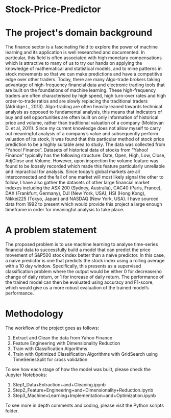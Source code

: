 # Stock-Price-Predictor
# The project's domain background
The finance sector is a fascinating field to explore the power of machine learning and its application is well researched and documented. In particular, this field is often associated with high monetary compensations which is attractive to many of us to try our hands on applying the knowledge of mathematical and statistical models, and to mine patterns in stock movements so that we can make predictions and have a competitive edge over other traders.
Today, there are many Algo-trade brokers taking advantage of high-frequency financial data and electronic trading tools that are built on the foundations of machine learning. These high-frequency traders are often characterised by high speed, high turn-over rates and high order-to-trade ratios and are slowly replacing the traditional traders (Aldridge I., 2013). Algo-trading are often heavily leaned towards technical analysis as opposed to fundamental analysis, this means that indicators of buy and sell opportunities are often built on only information of historical price and volume, rather than traditional valuation of a company (Moldovan D. et al, 2011).
Since my current knowledge does not allow myself to carry out meaningful analysis of a company’s value and subsequently perform valuation of its stock, it was found that this particular method of stock price prediction to be a highly suitable area to study.
The data was collected from “Yahoo! Finance”. Datasets of historical data of stocks from “Yahoo! Finance” typically has the following structure: Date, Open, High, Low, Close, AdjClose and Volume. However, upon inspection the volume feature was found to be loosely recorded which made this feature particularly unreliable and impractical for analysis.
Since today’s global markets are all interconnected and the fall of one market will most likely signal the other to follow, I have also gather the datasets of other large financial market indexes including the ASX 200 (Sydney, Australia), CAC40 (Paris, France), DAX (Frankfurt, Germany), DJI (New York, USA), HSI (Hong Kong), Nikkei225 (Tokyo, Japan) and NASDAQ (New York, USA). I have sourced data from 1992 to present which would provide this project a large enough timeframe in order for meaningful analysis to take place.

# A problem statement
The proposed problem is to use machine learning to analyse time-series financial data to successfully build a model that can predict the price movement of S&P500 stock index better than a naïve predictor. In this case, a naïve predictor is one that predicts the stock index using a rolling average with a 10 day window. Specifically, this presents as a supervised classification problem where the output would be either 0 for decrease/no change of daily return, or 1 for increase of daily return. The performance of the trained model can then be evaluated using accuracy and F1-score, which would give us a more robust evaluation of the trained model’s performance.

# Methodology
The workflow of the project goes as follows:
1) Extract and Clean the data from Yahoo Finance
2) Feature Engineering with Dimensionality Reduction
3) Train with Classification Algorithms
4) Train with Optimized Classification Algorithms with GridSearch using TimeSeriesSplit for cross validation

To see how each stage of how the model was built, please check the Jupyter Notebooks:
1) Step1_Data+Extraction+and+Cleaning.ipynb
2) Step2_Feature+Engineering+and+Dimensionality+Reduction.ipynb
3) Step3_Machine+Learning+Implementation+and+Optimization.ipynb

To see more in depth comments and coding, please visit the Python scripts folder.

